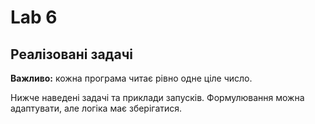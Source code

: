 # Lab 6
## Реалізовані задачі

**Важливо:** кожна програма читає рівно одне ціле число.

Нижче наведені задачі та приклади запусків. Формулювання можна адаптувати, але логіка має зберігатися.

